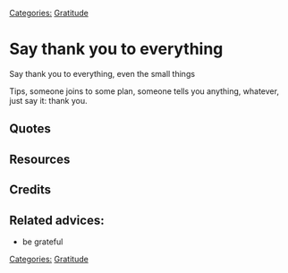 [Categories:](../Categories/index.md) [Gratitude](../Categories/Gratitude.md)
# Say thank you to everything

Say thank you to everything, even the small things

Tips, someone joins to some plan, someone tells you anything, whatever, just say it: thank you.

## Quotes

## Resources

## Credits

## Related advices:

- be grateful

[Categories:](../Categories/index.md) [Gratitude](../Categories/Gratitude.md)